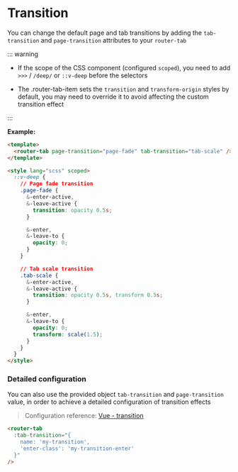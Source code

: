 # Transition

You can change the default page and tab transitions by adding the `tab-transition` and `page-transition` attributes to your `router-tab`

::: warning

- If the scope of the CSS component (configured `scoped`), you need to add `>>>` / `/deep/` or `::v-deep` before the selectors

- The .router-tab-item sets the `transition` and `transform-origin` styles by default, you may need to override it to avoid affecting the custom transition effect

:::

<doc-links api="#tab-transition" demo="/transition/" />

**Example:**

```html {2,6,8,21}
<template>
  <router-tab page-transition="page-fade" tab-transition="tab-scale" />
</template>

<style lang="scss" scoped>
  ::v-deep {
    // Page fade transition
    .page-fade {
      &-enter-active,
      &-leave-active {
        transition: opacity 0.5s;
      }

      &-enter,
      &-leave-to {
        opacity: 0;
      }
    }

    // Tab scale transition
    .tab-scale {
      &-enter-active,
      &-leave-active {
        transition: opacity 0.5s, transform 0.5s;
      }

      &-enter,
      &-leave-to {
        opacity: 0;
        transform: scale(1.5);
      }
    }
  }
</style>
```

### Detailed configuration

You can also use the provided object `tab-transition` and `page-transition` value, in order to achieve a detailed configuration of transition effects

> Configuration reference: [Vue - transition](https://vuejs.org/v2/api/#transition)

```html
<router-tab
  :tab-transition="{
    name: 'my-transition',
    'enter-class': 'my-transition-enter'
  }"
/>
```
